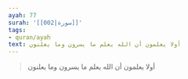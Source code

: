 ```yaml
---
ayah: 77
surah: '[[002|سورة]]'
tags:
- quran/ayah
text: أولا يعلمون أن الله يعلم ما يسرون وما يعلنون
---
```

> أولا يعلمون أن الله يعلم ما يسرون وما يعلنون
